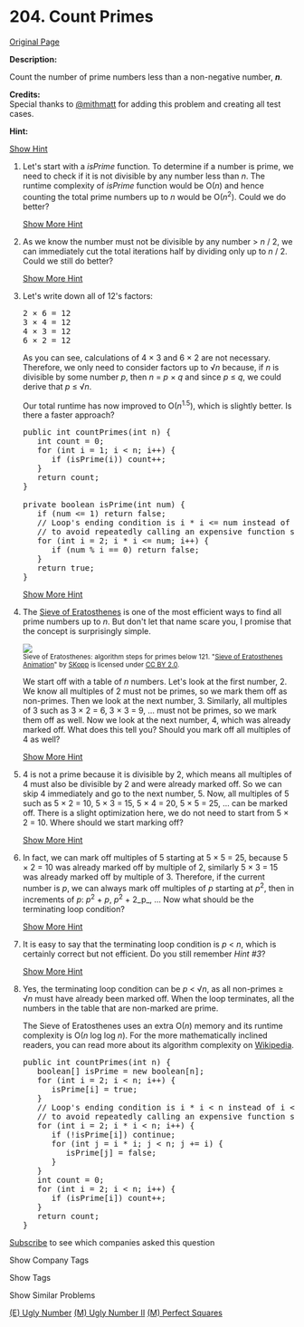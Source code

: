 # 204. Count Primes

[Original Page](https://leetcode.com/problems/count-primes/)

**Description:**

Count the number of prime numbers less than a non-negative number, **_n_**.

**Credits:**  
Special thanks to [@mithmatt](https://leetcode.com/discuss/user/mithmatt) for adding this problem and creating all test cases.

**Hint:**

[Show Hint](#)

1.  Let's start with a _isPrime_ function. To determine if a number is prime, we need to check if it is not divisible by any number less than _n_. The runtime complexity of _isPrime_ function would be O(_n_) and hence counting the total prime numbers up to _n_ would be O(_n_<sup>2</sup>). Could we do better?

    [Show More Hint](#)
2.  As we know the number must not be divisible by any number > _n_ / 2, we can immediately cut the total iterations half by dividing only up to _n_ / 2\. Could we still do better?

    [Show More Hint](#)
3.  Let's write down all of 12's factors:

    <pre>2 × 6 = 12
    3 × 4 = 12
    4 × 3 = 12
    6 × 2 = 12
    </pre>

    As you can see, calculations of 4 × 3 and 6 × 2 are not necessary. Therefore, we only need to consider factors up to √_n_ because, if _n_ is divisible by some number _p_, then _n_ = _p_ × _q_ and since _p_ ≤ _q_, we could derive that _p_ ≤ √_n_.

    Our total runtime has now improved to O(_n_<sup>1.5</sup>), which is slightly better. Is there a faster approach?

    <pre>public int countPrimes(int n) {
       int count = 0;
       for (int i = 1; i < n; i++) {
          if (isPrime(i)) count++;
       }
       return count;
    }

    private boolean isPrime(int num) {
       if (num <= 1) return false;
       // Loop's ending condition is i * i <= num instead of i <= sqrt(num)
       // to avoid repeatedly calling an expensive function sqrt().
       for (int i = 2; i * i <= num; i++) {
          if (num % i == 0) return false;
       }
       return true;
    }
    </pre>

    [Show More Hint](#)
4.  The [Sieve of Eratosthenes](http://en.wikipedia.org/wiki/Sieve_of_Eratosthenes) is one of the most efficient ways to find all prime numbers up to _n_. But don't let that name scare you, I promise that the concept is surprisingly simple.

    ![](/static/images/solutions/Sieve_of_Eratosthenes_animation.gif)  
    <small>Sieve of Eratosthenes: algorithm steps for primes below 121\. "[Sieve of Eratosthenes Animation](http://commons.wikimedia.org/wiki/File:Sieve_of_Eratosthenes_animation.gif)" by [SKopp](http://de.wikipedia.org/wiki/Benutzer:SKopp) is licensed under [CC BY 2.0](http://creativecommons.org/licenses/by/2.0/).</small>

    We start off with a table of _n_ numbers. Let's look at the first number, 2\. We know all multiples of 2 must not be primes, so we mark them off as non-primes. Then we look at the next number, 3\. Similarly, all multiples of 3 such as 3 × 2 = 6, 3 × 3 = 9, ... must not be primes, so we mark them off as well. Now we look at the next number, 4, which was already marked off. What does this tell you? Should you mark off all multiples of 4 as well?

    [Show More Hint](#)
5.  4 is not a prime because it is divisible by 2, which means all multiples of 4 must also be divisible by 2 and were already marked off. So we can skip 4 immediately and go to the next number, 5\. Now, all multiples of 5 such as 5 × 2 = 10, 5 × 3 = 15, 5 × 4 = 20, 5 × 5 = 25, ... can be marked off. There is a slight optimization here, we do not need to start from 5 × 2 = 10\. Where should we start marking off?

    [Show More Hint](#)
6.  In fact, we can mark off multiples of 5 starting at 5 × 5 = 25, because 5 × 2 = 10 was already marked off by multiple of 2, similarly 5 × 3 = 15 was already marked off by multiple of 3\. Therefore, if the current number is _p_, we can always mark off multiples of _p_ starting at _p_<sup>2</sup>, then in increments of _p_: _p_<sup>2</sup> + _p_, _p_<sup>2</sup> + 2_p_, ... Now what should be the terminating loop condition?

    [Show More Hint](#)
7.  It is easy to say that the terminating loop condition is _p_ < _n_, which is certainly correct but not efficient. Do you still remember _Hint #3_?

    [Show More Hint](#)
8.  Yes, the terminating loop condition can be _p_ < √_n_, as all non-primes ≥ √_n_ must have already been marked off. When the loop terminates, all the numbers in the table that are non-marked are prime.

    The Sieve of Eratosthenes uses an extra O(_n_) memory and its runtime complexity is O(_n_ log log _n_). For the more mathematically inclined readers, you can read more about its algorithm complexity on [Wikipedia](http://en.wikipedia.org/wiki/Sieve_of_Eratosthenes#Algorithm_complexity).

    <pre>public int countPrimes(int n) {
       boolean[] isPrime = new boolean[n];
       for (int i = 2; i < n; i++) {
          isPrime[i] = true;
       }
       // Loop's ending condition is i * i < n instead of i < sqrt(n)
       // to avoid repeatedly calling an expensive function sqrt().
       for (int i = 2; i * i < n; i++) {
          if (!isPrime[i]) continue;
          for (int j = i * i; j < n; j += i) {
             isPrime[j] = false;
          }
       }
       int count = 0;
       for (int i = 2; i < n; i++) {
          if (isPrime[i]) count++;
       }
       return count;
    }
    </pre>

<div>

[Subscribe](/subscribe/) to see which companies asked this question

</div>

<div>

<div id="company_tags" class="btn btn-xs btn-warning">Show Company Tags</div>

<span class="hidebutton" style="display: none;">[Amazon](/company/amazon/)</span></div>

<div>

<div id="tags" class="btn btn-xs btn-warning">Show Tags</div>

<span class="hidebutton" style="display: none;">[Hash Table](/tag/hash-table/) [Math](/tag/math/)</span></div>

<div>

<div id="similar" class="btn btn-xs btn-warning">Show Similar Problems</div>

<span class="hidebutton">[(E) Ugly Number](/problems/ugly-number/) [(M) Ugly Number II](/problems/ugly-number-ii/) [(M) Perfect Squares](/problems/perfect-squares/)</span></div>